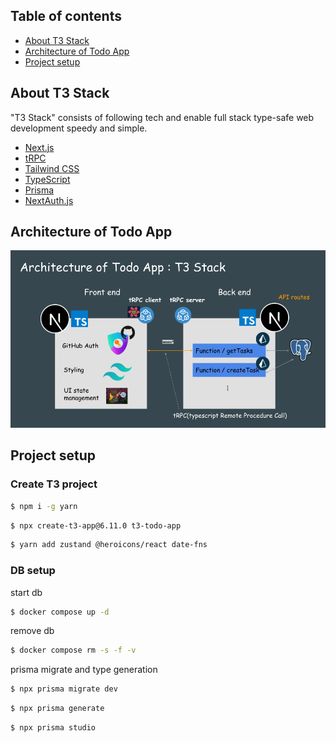 ## Table of contents

- <a href="#about">About T3 Stack</a>
- <a href="#architecture">Architecture of Todo App</a>
- <a href="#project-setup">Project setup</a>


<h2 id="about">About T3 Stack</h2>

"T3 Stack" consists of following tech and enable full stack type-safe web development speedy and simple.

- [Next.js](https://nextjs.org)
- [tRPC](https://trpc.io)
- [Tailwind CSS](https://tailwindcss.com)
- [TypeScript](https://typescriptlang.org)
- [Prisma](https://prisma.io)
- [NextAuth.js](https://next-auth.js.org)

<h2 id="architecture">Architecture of Todo App</h2>

<img src="./architecture.png" width="700px"/>

<h2 id="project-setup">Project setup</h2>

### Create T3 project
~~~bash
$ npm i -g yarn
~~~
~~~bash
$ npx create-t3-app@6.11.0 t3-todo-app
~~~
~~~bash
$ yarn add zustand @heroicons/react date-fns
~~~
### DB setup

start db
~~~bash
$ docker compose up -d
~~~
remove db
~~~bash
$ docker compose rm -s -f -v
~~~
prisma migrate and type generation
~~~bash
$ npx prisma migrate dev
~~~
~~~bash
$ npx prisma generate
~~~
~~~bash
$ npx prisma studio
~~~
